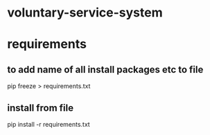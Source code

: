 # voluntary-service-system

# requirements

## to add name of all install packages etc to file
pip freeze > requirements.txt
## install from file
pip install -r requirements.txt

